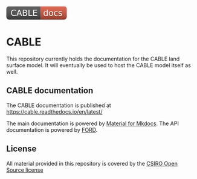 [![doc_badge](documentation/docs/assets/doc_badge.svg)](https://cable.readthedocs.io/en/latest/)

# CABLE
This repository currently holds the documentation for the CABLE land surface model. It will eventually be used to host the CABLE model itself as well.

## CABLE documentation
The CABLE documentation is published at https://cable.readthedocs.io/en/latest/

The main documentation is powered by [Material for Mkdocs][material]. The API documentation is powered by [FORD][ford].

## License
All material provided in this repository is covered by the [CSIRO Open Source license][license]

[material]: https://squidfunk.github.io/mkdocs-material/
[ford]: https://forddocs.readthedocs.io/en/latest/
[license]: License.md

